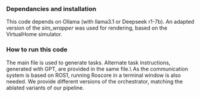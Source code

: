 ### Dependancies and installation
This code depends on Ollama (with llama3.1 or Deepseek r1-7b). An adapted version of the _sim\_wrapper_ was used for rendering, based on the VirtualHome simulator. 

### How to run this code
The main file is used to generate tasks. Alternate task instructions, generated with GPT, are provided in the same file.\\
As the communication system is based on ROS1, running Roscore in a terminal window is also needed. We provide different versions of the orchestrator, matching the ablated variants of our pipeline.

